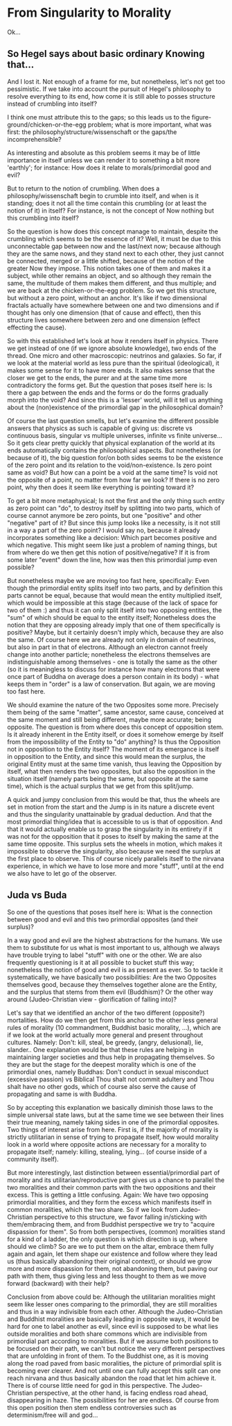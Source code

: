 From Singularity to Morality
============================

Ok...

So Hegel says about basic ordinary Knowing that...
--------------------------------------------------

And I lost it. Not enough of a frame for me, but nonetheless, let's not get too pessimistic. If we take into account the pursuit of Hegel's philosophy to resolve everything to its end, how come it is still able to posses structure instead of crumbling into itself?

I think one must attribute this to the gaps; so this leads us to the figure-ground/chicken-or-the-egg problem; what is more important, what was first: the philosophy/structure/wissenschaft or the gaps/the incomprehensible?

As interesting and absolute as this problem seems it may be of little importance in itself unless we can render it to something a bit more 'earthly'; for instance: How does it relate to morals/primordial good and evil?

But to return to the notion of crumbling. When does a philosophy/wissenschaft begin to crumble into itself, and when is it standing; does it not all the time contain this crumbling (or at least the notion of it) in itself? For instance, is not the concept of Now nothing but this crumbling into itself?

So the question is how does this concept manage to maintain, despite the crumbling which seems to be the essence of it? Well, it must be due to this unconnectable gap between now and the last/next now; because although they are the same nows, and they stand next to each other, they just cannot be connected, merged or a little shifted, because of the notion of the greater Now they impose. This notion takes one of them and makes it a subject, while other remains an object, and so although they remain the same, the multitude of them makes them different, and thus multiple; and we are back at the chicken-or-the-egg problem. So we get this structure, but without a zero point, without an anchor. It's like if two dimensional fractals actually have somewhere between one and two dimensions and if thought has only one dimension (that of cause and effect), then this structure lives somewhere between zero and one dimension (effect effecting the cause). 

So with this established let's look at how it renders itself in physics. There we get instead of one (if we ignore absolute knowledge), two ends of the thread. One micro and other macroscopic: neutrinos and galaxies. So far, if we look at the material world as less pure than the spiritual (ideological), it makes some sense for it to have more ends. It also makes sense that the closer we get to the ends, the purer and at the same time more contradictory the forms get. But the question that poses itself here is: Is there a gap between the ends and the forms or do the forms gradually morph into the void? And since this is a 'lesser' world, will it tell us anything about the (non)existence of the primordial gap in the philosophical domain?

Of course the last question smells, but let's examine the different possible answers that physics as such is capable of giving us: discrete vs continuous basis, singular vs multiple universes, infinite vs finite universe... So it gets clear pretty quickly that physical explanation of the world at its ends automatically contains the philosophical aspects. But nonetheless (or because of it), the big question for/on both sides seems to be the existence of the zero point and its relation to the void/non-existence. Is zero point same as void? But how can a point be a void at the same time? Is void not the opposite of a point, no matter from how far we look? If there is no zero point, why then does it seem like everything is pointing toward it?

To get a bit more metaphysical; Is not the first and the only thing such entity as zero point can "do", to destroy itself by splitting into two parts, which of course cannot anymore be zero points, but one "positive" and other "negative" part of it? But since this jump looks like a necessity, is it not still in a way a part of the zero point? I would say no, because it already incorporates something like a decision: Which part becomes positive and which negative. This might seem like just a problem of naming things, but from where do we then get this notion of positive/negative? If it is from some later "event" down the line, how was then this primordial jump even possible?

But nonetheless maybe we are moving too fast here, specifically: Even though the primordial entity splits itself into two parts, and by definition this parts cannot be equal, because that would mean the entity multiplied itself, which would be impossible at this stage (because of the lack of space for two of them :) and thus it can only split itself into two opposing entities, the "sum" of which should be equal to the entity itself; Nonetheless does the notion that they are opposing already imply that one of them specifically is positive? Maybe, but it certainly doesn't imply which, because they are also the same. Of course here we are already not only in domain of neutrinos, but also in part in that of electrons. Although an electron cannot freely change into another particle; nonetheless the electrons themselves are indistinguishable among themselves - one is totally the same as the other (so it is meaningless to discuss for instance how many electrons that were once part of Buddha on average does a person contain in its body) - what keeps them in "order" is a law of conservation. But again, we are moving too fast here. 

We should examine the nature of the two Opposites some more. Precisely them being of the same "matter", same ancestor, same cause, conceived at the same moment and still being different, maybe more accurate; being opposite. The question is from where does this concept of opposition stem. Is it already inherent in the Entity itself, or does it somehow emerge by itself from the impossibility of the Entity to "do" anything? Is thus the Opposition not in opposition to the Entity itself? The moment of its emergance is itself in opposition to the Entity, and since this would mean the surplus, the original Entity must at the same time vanish, thus leaving the Opposition by itself, what then renders the two opposites, but also the opposition in the situation itself (namely parts being the same, but opposite at the same time), which is the actual surplus that we get from this split/jump. 

A quick and jumpy conclusion from this would be that, thus the wheels are set in motion from the start and the Jump is in its nature a discrete event and thus the singularity unattainable by gradual deduction. And that the most primordial thing/idea that is accessible to us is that of opposition. And that it would actually enable us to grasp the singularity in its entirety if it was not for the opposition that it poses to itself by making the same at the same time opposite. This surplus sets the wheels in motion, which makes it impossible to observe the singularity, also because we need the surplus at the first place to observe. This of course nicely parallels itself to the nirvana experience, in which we have to lose more and more "stuff", until at the end we also have to let go of the observer.

Juda vs Buda
------------

So one of the questions that poses itself here is: What is the connection between good and evil and this two primordial opposites (and their surplus)?

In a way good and evil are the highest abstractions for the humans. We use them to substitute for us what is most important to us, although we always have trouble trying to label "stuff" with one or the other. We are also frequently questioning is it at all possible to bucket stuff this way; nonetheless the notion of good and evil is as present as ever. So to tackle it systematically, we have basically two possibilities: Are the two Opposites themselves good, because they themselves together alone are the Entity, and the surplus that stems from them evil (Buddhism)? Or the other way around (Judeo-Christian view - glorification of falling into)?

Let's say that we identified an anchor of the two different (opposite?) mortalities. How do we then get from this anchor to the other less general rules of morality (10 commandment, Buddhist basic morality, ...), which are if we look at the world actually more general and present throughout cultures. Namely: Don't: kill, steal, be greedy, (angry, delusional), lie, slander.. One explanation would be that these rules are helping in maintaining larger societies and thus help in propagating themselves. So they are but the stage for the deepest morality which is one of the primordial ones, namely Buddhas: Don't conduct in sexual misconduct (excessive passion) vs Biblical Thou shalt not commit adultery and Thou shalt have no other gods, which of course also serve the cause of propagating and same is with Buddha.

So by accepting this explanation we basically diminish those laws to the simple universal state laws, but at the same time we see between their lines their true meaning, namely taking sides in one of the primordial opposites. Two things of interest arise from here. First is, if the majority of morality is strictly utilitarian in sense of trying to propagate itself, how would morality look in a world where opposite actions are necessary for a morality to propagate itself; namely: killing, stealing, lying... (of course inside of a community itself).  

But more interestingly, last distinction between essential/primordial part of morality and its utilitarian/reproductive part gives us a chance to parallel the two moralities and their common parts with the two oppositions and their excess. This is getting a little confusing. Again: We have two opposing primordial moralities, and they form the excess which manifests itself in common moralities, which the two share. So if we look from Judeo-Christian perspective to this structure, we favor falling in/sticking with them/embracing them, and from Buddhist perspective we try to "acquire dispassion for them". So from both perspectives, (common) moralities stand for a kind of a ladder, the only question is which direction is up, where should we climb? So are we to put them on the altar, embrace them fully again and again, let them shape our existence and follow where they lead us (thus basically abandoning their original context), or should we grow more and more dispassion for them, not abandoning them, but paving our path with them, thus giving less and less thought to them as we move forward (backward) with their help?   

Conclusion from above could be: Although the utilitarian moralities might seem like lesser ones comparing to the primordial, they are still moralities and thus in a way indivisible from each other. Although the Judeo-Christian and Buddhist moralities are basically leading in opposite ways, it would be hard for one to label another as evil, since evil is supposed to be what lies outside moralities and both share commons which are indivisible from primordial part according to moralities. 
But if we assume both positions to be focused on their path, we can't but notice the very different perspectives that are unfolding in front of them. To the Buddhist one, as it is moving along the road paved from basic moralities, the picture of primordial split is becoming ever clearer. And not until one can fully accept this split can one reach nirvana and thus basically abandon the road that let him achieve it. There is of course little need for god in this perspective.
The Judeo-Christian perspective, at the other hand, is facing endless road ahead, disappearing in haze. The possibilities for her are endless. Of course from this open position then stem endless controversies such as determinism/free will and god...  

